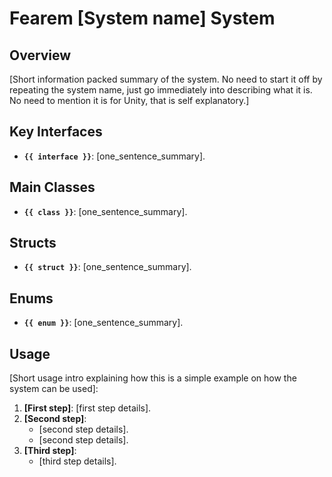 # Fearem [System name] System

## Overview
[Short information packed summary of the system. No need to start it off by repeating the system name, just go immediately into describing what it is. No need to mention it is for Unity, that is self explanatory.]

## Key Interfaces
- **`{{ interface }}`**: [one_sentence_summary].

## Main Classes
- **`{{ class }}`**: [one_sentence_summary].

## Structs
- **`{{ struct }}`**: [one_sentence_summary].

## Enums
- **`{{ enum }}`**: [one_sentence_summary].

## Usage

[Short usage intro explaining how this is a simple example on how the system can be used]:

1. **[First step]**: [first step details].
2. **[Second step]**:
    - [second step details].
    - [second step details].
3. **[Third step]**:
    - [third step details].